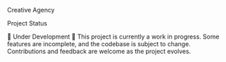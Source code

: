 Creative Agency

Project Status

🚧 Under Development 🚧
This project is currently a work in progress. Some features are incomplete, and the codebase is subject to change. Contributions and feedback are welcome as the project evolves.
